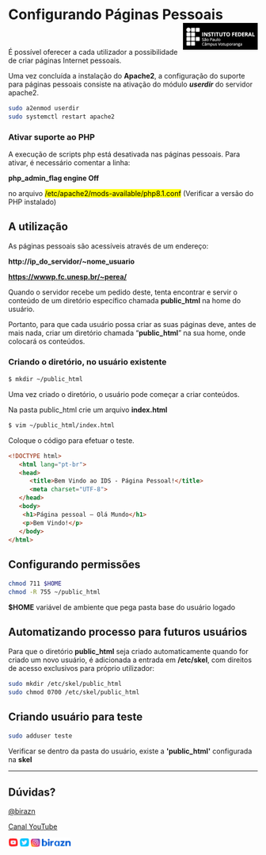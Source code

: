 # Configurando Páginas Pessoais <img align="right" src="../img/vtp_ifsp-pb.png" width="30%" />

<br>

É possível oferecer a cada utilizador a possibilidade de criar páginas Internet pessoais.

Uma vez concluída a instalação do **Apache2**, a configuração do suporte para páginas pessoais consiste na ativação do módulo ***userdir*** do servidor apache2.

```bash
sudo a2enmod userdir
sudo systemctl restart apache2
```

### Ativar suporte ao PHP

A execução de scripts php está desativada nas páginas pessoais. Para ativar, é necessário comentar a linha:

**php_admin_flag engine Off**

no arquivo <mark>/etc/apache2/mods-available/php8.1.conf</mark> (Verificar a versão do PHP instalado)

## A utilização

As páginas pessoais são acessíveis através de um endereço: 

**http://ip_do_servidor/~nome_usuario**

**https://wwwp.fc.unesp.br/~perea/**

Quando o servidor recebe um pedido deste, tenta encontrar e servir o conteúdo de um diretório específico chamada **public_html** na home do usuário.

Portanto, para que cada usuário possa criar as suas páginas deve, antes de mais nada, criar um diretório chamada “**public_html**” na sua home, onde colocará os conteúdos.

### Criando o diretório, no usuário existente

```bash
$ mkdir ~/public_html
```

Uma vez criado o diretório, o usuário pode começar a criar conteúdos.

Na pasta public_html crie um arquivo **index.html**

```bash
$ vim ~/public_html/index.html
```

Coloque o código para efetuar o teste.

```html
<!DOCTYPE html>
   <html lang="pt-br">
   <head>
      <title>Bem Vindo ao IDS - Página Pessoal!</title>
      <meta charset="UTF-8">
   </head>
   <body>
    <h1>Página pessoal – Olá Mundo</h1>
    <p>Bem Vindo!</p>
   </body>
</html>
```

## Configurando permissões

```bash
chmod 711 $HOME
chmod -R 755 ~/public_html
```

**$HOME** variável de ambiente que pega pasta base do usuário logado

## Automatizando processo para futuros usuários

Para que o diretório **public_html** seja criado automaticamente quando for criado um novo usuário, é adicionada a entrada em **/etc/skel**, com direitos de acesso exclusivos para próprio utilizador:

```bash
sudo mkdir /etc/skel/public_html
sudo chmod 0700 /etc/skel/public_html
```

## Criando usuário para teste

```bash
sudo adduser teste
```

Verificar se dentro da pasta do usuário, existe a **'public_html'** configurada na **skel**

---

## Dúvidas?

[@birazn](https://www.instagram.com/birazn)

[Canal YouTube](https://www.youtube.com/birazn)

<img src="../img/birazn-social.png" width="25%" />